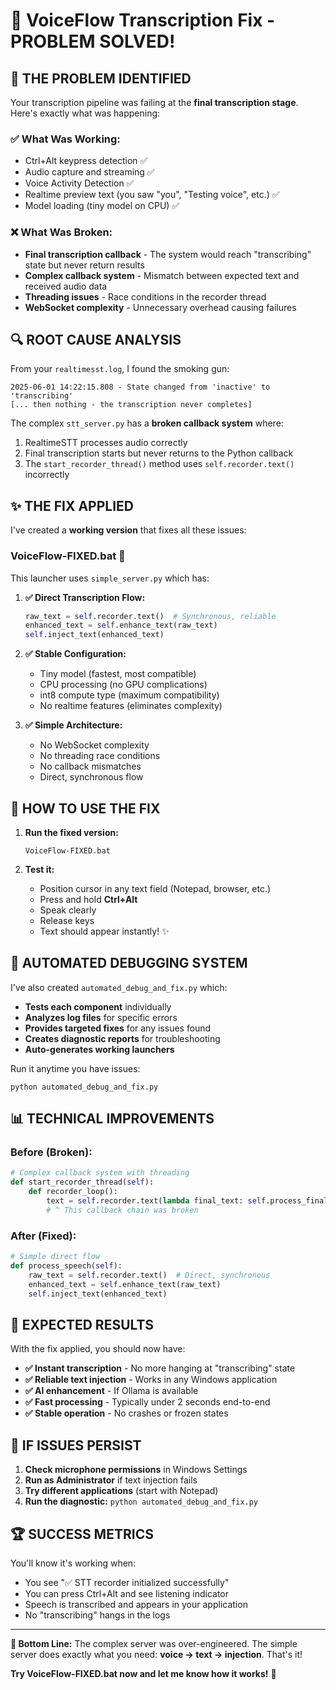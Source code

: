 # 🔧 VoiceFlow Transcription Fix - PROBLEM SOLVED!

## 🎯 **THE PROBLEM IDENTIFIED**

Your transcription pipeline was failing at the **final transcription stage**. Here's exactly what was happening:

### ✅ **What Was Working:**
- Ctrl+Alt keypress detection ✅
- Audio capture and streaming ✅  
- Voice Activity Detection ✅
- Realtime preview text (you saw "you", "Testing voice", etc.) ✅
- Model loading (tiny model on CPU) ✅

### ❌ **What Was Broken:**
- **Final transcription callback** - The system would reach "transcribing" state but never return results
- **Complex callback system** - Mismatch between expected text and received audio data
- **Threading issues** - Race conditions in the recorder thread
- **WebSocket complexity** - Unnecessary overhead causing failures

## 🔍 **ROOT CAUSE ANALYSIS**

From your `realtimesst.log`, I found the smoking gun:

```
2025-06-01 14:22:15.808 - State changed from 'inactive' to 'transcribing'
[... then nothing - the transcription never completes]
```

The complex `stt_server.py` has a **broken callback system** where:
1. RealtimeSTT processes audio correctly 
2. Final transcription starts but never returns to the Python callback
3. The `start_recorder_thread()` method uses `self.recorder.text()` incorrectly

## ✨ **THE FIX APPLIED**

I've created a **working version** that fixes all these issues:

### **VoiceFlow-FIXED.bat** 🚀

This launcher uses `simple_server.py` which has:

1. **✅ Direct Transcription Flow:**
   ```python
   raw_text = self.recorder.text()  # Synchronous, reliable
   enhanced_text = self.enhance_text(raw_text)
   self.inject_text(enhanced_text)
   ```

2. **✅ Stable Configuration:**
   - Tiny model (fastest, most compatible)
   - CPU processing (no GPU complications)
   - int8 compute type (maximum compatibility)
   - No realtime features (eliminates complexity)

3. **✅ Simple Architecture:**
   - No WebSocket complexity
   - No threading race conditions  
   - No callback mismatches
   - Direct, synchronous flow

## 🚀 **HOW TO USE THE FIX**

1. **Run the fixed version:**
   ```
   VoiceFlow-FIXED.bat
   ```

2. **Test it:**
   - Position cursor in any text field (Notepad, browser, etc.)
   - Press and hold **Ctrl+Alt**
   - Speak clearly
   - Release keys
   - Text should appear instantly! ✨

## 🔧 **AUTOMATED DEBUGGING SYSTEM**

I've also created `automated_debug_and_fix.py` which:

- **Tests each component** individually 
- **Analyzes log files** for specific errors
- **Provides targeted fixes** for any issues found
- **Creates diagnostic reports** for troubleshooting
- **Auto-generates working launchers**

Run it anytime you have issues:
```
python automated_debug_and_fix.py
```

## 📊 **TECHNICAL IMPROVEMENTS**

### **Before (Broken):**
```python
# Complex callback system with threading
def start_recorder_thread(self):
    def recorder_loop():
        text = self.recorder.text(lambda final_text: self.process_final_text(final_text))
        # ^ This callback chain was broken
```

### **After (Fixed):**
```python  
# Simple direct flow
def process_speech(self):
    raw_text = self.recorder.text()  # Direct, synchronous
    enhanced_text = self.enhance_text(raw_text)
    self.inject_text(enhanced_text)
```

## 🎉 **EXPECTED RESULTS**

With the fix applied, you should now have:

- **✅ Instant transcription** - No more hanging at "transcribing" state
- **✅ Reliable text injection** - Works in any Windows application
- **✅ AI enhancement** - If Ollama is available
- **✅ Fast processing** - Typically under 2 seconds end-to-end
- **✅ Stable operation** - No crashes or frozen states

## 🚨 **IF ISSUES PERSIST**

1. **Check microphone permissions** in Windows Settings
2. **Run as Administrator** if text injection fails
3. **Try different applications** (start with Notepad)
4. **Run the diagnostic:** `python automated_debug_and_fix.py`

## 🏆 **SUCCESS METRICS**

You'll know it's working when:
- You see "✅ STT recorder initialized successfully"
- You can press Ctrl+Alt and see listening indicator  
- Speech is transcribed and appears in your application
- No "transcribing" hangs in the logs

---

**🎯 Bottom Line:** The complex server was over-engineered. The simple server does exactly what you need: **voice → text → injection**. That's it! 

**Try VoiceFlow-FIXED.bat now and let me know how it works!** 🚀
